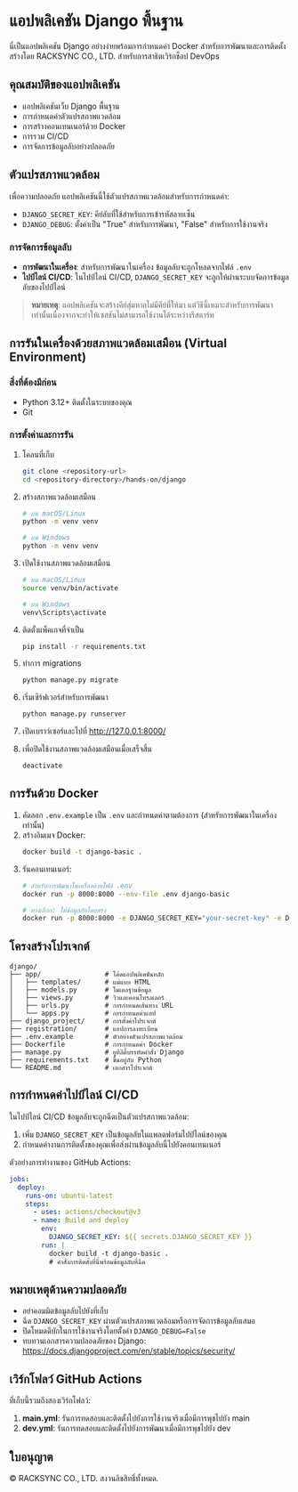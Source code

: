 # แอปพลิเคชัน Django พื้นฐาน

นี่เป็นแอปพลิเคชัน Django อย่างง่ายพร้อมการกำหนดค่า Docker สำหรับการพัฒนาและการติดตั้ง สร้างโดย RACKSYNC CO., LTD. สำหรับการสาธิตเวิร์กช็อป DevOps

## คุณสมบัติของแอปพลิเคชัน

- แอปพลิเคชันเว็บ Django พื้นฐาน
- การกำหนดค่าตัวแปรสภาพแวดล้อม
- การสร้างคอนเทนเนอร์ด้วย Docker
- การรวม CI/CD
- การจัดการข้อมูลลับอย่างปลอดภัย

## ตัวแปรสภาพแวดล้อม

เพื่อความปลอดภัย แอปพลิเคชันนี้ใช้ตัวแปรสภาพแวดล้อมสำหรับการกำหนดค่า:

- `DJANGO_SECRET_KEY`: คีย์ลับที่ใช้สำหรับการเข้ารหัสลายเซ็น
- `DJANGO_DEBUG`: ตั้งค่าเป็น "True" สำหรับการพัฒนา, "False" สำหรับการใช้งานจริง

### การจัดการข้อมูลลับ

- **การพัฒนาในเครื่อง**: สำหรับการพัฒนาในเครื่อง ข้อมูลลับจะถูกโหลดจากไฟล์ `.env`
- **ไปป์ไลน์ CI/CD**: ในไปป์ไลน์ CI/CD, `DJANGO_SECRET_KEY` จะถูกให้ผ่านระบบจัดการข้อมูลลับของไปป์ไลน์

> **หมายเหตุ**: แอปพลิเคชันจะสร้างคีย์สุ่มหากไม่มีคีย์ที่ให้มา แต่วิธีนี้เหมาะสำหรับการพัฒนาเท่านั้นเนื่องจากจะทำให้เซสชันไม่สามารถใช้งานได้ระหว่างรีสตาร์ท

## การรันในเครื่องด้วยสภาพแวดล้อมเสมือน (Virtual Environment)

### สิ่งที่ต้องมีก่อน

- Python 3.12+ ติดตั้งในระบบของคุณ
- Git

### การตั้งค่าและการรัน

1. โคลนที่เก็บ
   ```bash
   git clone <repository-url>
   cd <repository-directory>/hands-on/django
   ```

2. สร้างสภาพแวดล้อมเสมือน
   ```bash
   # บน macOS/Linux
   python -m venv venv
   
   # บน Windows
   python -m venv venv
   ```

3. เปิดใช้งานสภาพแวดล้อมเสมือน
   ```bash
   # บน macOS/Linux
   source venv/bin/activate
   
   # บน Windows
   venv\Scripts\activate
   ```

4. ติดตั้งแพ็คเกจที่จำเป็น
   ```bash
   pip install -r requirements.txt
   ```

5. ทำการ migrations
   ```bash
   python manage.py migrate
   ```

6. เริ่มเซิร์ฟเวอร์สำหรับการพัฒนา
   ```bash
   python manage.py runserver
   ```

7. เปิดเบราว์เซอร์และไปที่ http://127.0.0.1:8000/

8. เพื่อปิดใช้งานสภาพแวดล้อมเสมือนเมื่อเสร็จสิ้น
   ```bash
   deactivate
   ```

## การรันด้วย Docker

1. คัดลอก `.env.example` เป็น `.env` และกำหนดค่าตามต้องการ (สำหรับการพัฒนาในเครื่องเท่านั้น)
2. สร้างอิมเมจ Docker:
   ```bash
   docker build -t django-basic .
   ```
3. รันคอนเทนเนอร์:
   ```bash
   # สำหรับการพัฒนาในเครื่องด้วยไฟล์ .env
   docker run -p 8000:8000 --env-file .env django-basic
   
   # ทางเลือก: ให้ข้อมูลลับโดยตรง
   docker run -p 8000:8000 -e DJANGO_SECRET_KEY="your-secret-key" -e DJANGO_DEBUG="True" django-basic
   ```

## โครงสร้างโปรเจกต์

```
django/
├── app/                # โค้ดแอปพลิเคชันหลัก
│   ├── templates/      # แม่แบบ HTML
│   ├── models.py       # โมเดลฐานข้อมูล
│   ├── views.py        # วิวและคอนโทรลเลอร์
│   ├── urls.py         # การกำหนดเส้นทาง URL
│   └── apps.py         # การกำหนดค่าแอป
├── django_project/     # การตั้งค่าโปรเจกต์
├── registration/       # แอปการลงทะเบียน
├── .env.example        # ตัวอย่างตัวแปรสภาพแวดล้อม
├── Dockerfile          # การกำหนดค่า Docker
├── manage.py           # ยูทิลิตี้บรรทัดคำสั่ง Django
├── requirements.txt    # ขึ้นอยู่กับ Python
└── README.md           # เอกสารโปรเจกต์
```

## การกำหนดค่าไปป์ไลน์ CI/CD

ในไปป์ไลน์ CI/CD ข้อมูลลับจะถูกฉีดเป็นตัวแปรสภาพแวดล้อม:

1. เพิ่ม `DJANGO_SECRET_KEY` เป็นข้อมูลลับในแพลตฟอร์มไปป์ไลน์ของคุณ
2. กำหนดค่างานการติดตั้งของคุณเพื่อส่งผ่านข้อมูลลับนี้ไปยังคอนเทนเนอร์

ตัวอย่างการทำงานของ GitHub Actions:
```yaml
jobs:
  deploy:
    runs-on: ubuntu-latest
    steps:
      - uses: actions/checkout@v3
      - name: Build and deploy
        env:
          DJANGO_SECRET_KEY: ${{ secrets.DJANGO_SECRET_KEY }}
        run: |
          docker build -t django-basic .
          # คำสั่งการติดตั้งที่นี่พร้อมข้อมูลลับที่ฉีด
```

## หมายเหตุด้านความปลอดภัย

- อย่าคอมมิตข้อมูลลับไปยังที่เก็บ
- ฉีด `DJANGO_SECRET_KEY` ผ่านตัวแปรสภาพแวดล้อมหรือการจัดการข้อมูลลับเสมอ
- ปิดโหมดดีบักในการใช้งานจริงโดยตั้งค่า `DJANGO_DEBUG=False`
- ทบทวนเอกสารความปลอดภัยของ Django: https://docs.djangoproject.com/en/stable/topics/security/

## เวิร์กโฟลว์ GitHub Actions

ที่เก็บนี้รวมถึงสองเวิร์กโฟลว์:

1. **main.yml**: รันการทดสอบและติดตั้งไปยังการใช้งานจริงเมื่อมีการพุชไปยัง main
2. **dev.yml**: รันการทดสอบและติดตั้งไปยังการพัฒนาเมื่อมีการพุชไปยัง dev

## ใบอนุญาต

© RACKSYNC CO., LTD. สงวนลิขสิทธิ์ทั้งหมด.
